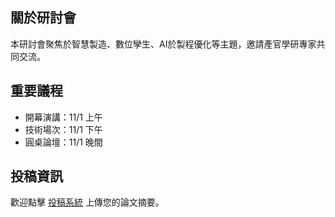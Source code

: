 ## 關於研討會

本研討會聚焦於智慧製造、數位孿生、AI於製程優化等主題，邀請產官學研專家共同交流。

## 重要議程

- 開幕演講：11/1 上午
- 技術場次：11/1 下午
- 圓桌論壇：11/1 晚間

## 投稿資訊

歡迎點擊 [投稿系統](submission.html) 上傳您的論文摘要。
